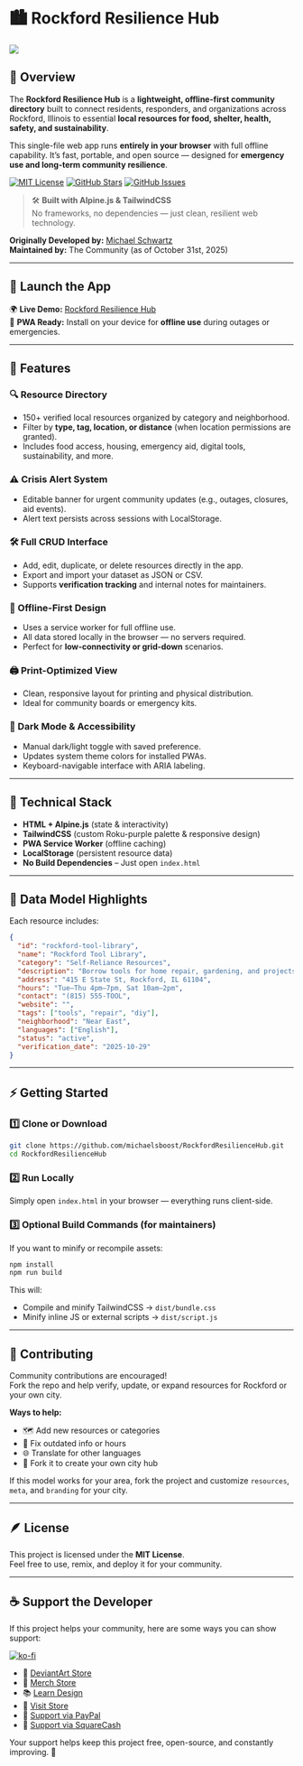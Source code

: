 # 🏙️ Rockford Resilience Hub

![](https://raw.githubusercontent.com/michaelsboost/RockfordResilienceHub/main/screenshot.jpeg)

## 🌟 Overview
The **Rockford Resilience Hub** is a **lightweight, offline-first community directory** built to connect residents, responders, and organizations across Rockford, Illinois to essential **local resources for food, shelter, health, safety, and sustainability**.

This single-file web app runs **entirely in your browser** with full offline capability. It’s fast, portable, and open source — designed for **emergency use and long-term community resilience**.

[![MIT License](https://img.shields.io/github/license/michaelsboost/RockfordResilienceHub)](LICENSE) [![GitHub Stars](https://img.shields.io/github/stars/michaelsboost/RockfordResilienceHub)](https://github.com/michaelsboost/RockfordResilienceHub/stargazers) [![GitHub Issues](https://img.shields.io/github/issues/michaelsboost/RockfordResilienceHub)](https://github.com/michaelsboost/RockfordResilienceHub/issues)

> 🛠️ **Built with Alpine.js & TailwindCSS**  
> No frameworks, no dependencies — just clean, resilient web technology.

**Originally Developed by:** [Michael Schwartz](https://michaelsboost.com/)  
**Maintained by:** The Community (as of October 31st, 2025)

---

## 🚀 Launch the App
🌍 **Live Demo:** [Rockford Resilience Hub](https://michaelsboost.com/RockfordResilienceHub/)  
📱 **PWA Ready:** Install on your device for **offline use** during outages or emergencies.

---

## 🧩 Features

### 🔍 Resource Directory
- 150+ verified local resources organized by category and neighborhood.  
- Filter by **type, tag, location, or distance** (when location permissions are granted).  
- Includes food access, housing, emergency aid, digital tools, sustainability, and more.

### ⚠️ Crisis Alert System
- Editable banner for urgent community updates (e.g., outages, closures, aid events).  
- Alert text persists across sessions with LocalStorage.

### 🛠️ Full CRUD Interface
- Add, edit, duplicate, or delete resources directly in the app.  
- Export and import your dataset as JSON or CSV.  
- Supports **verification tracking** and internal notes for maintainers.

### 📡 Offline-First Design
- Uses a service worker for full offline use.  
- All data stored locally in the browser — no servers required.  
- Perfect for **low-connectivity or grid-down** scenarios.

### 🖨️ Print-Optimized View
- Clean, responsive layout for printing and physical distribution.  
- Ideal for community boards or emergency kits.

### 🌙 Dark Mode & Accessibility
- Manual dark/light toggle with saved preference.  
- Updates system theme colors for installed PWAs.  
- Keyboard-navigable interface with ARIA labeling.

---

## 🧰 Technical Stack
- **HTML + Alpine.js** (state & interactivity)
- **TailwindCSS** (custom Roku-purple palette & responsive design)
- **PWA Service Worker** (offline caching)
- **LocalStorage** (persistent resource data)
- **No Build Dependencies** – Just open `index.html`

---

## 🧠 Data Model Highlights
Each resource includes:
```json
{
  "id": "rockford-tool-library",
  "name": "Rockford Tool Library",
  "category": "Self-Reliance Resources",
  "description": "Borrow tools for home repair, gardening, and projects.",
  "address": "415 E State St, Rockford, IL 61104",
  "hours": "Tue–Thu 4pm–7pm, Sat 10am–2pm",
  "contact": "(815) 555-TOOL",
  "website": "",
  "tags": ["tools", "repair", "diy"],
  "neighborhood": "Near East",
  "languages": ["English"],
  "status": "active",
  "verification_date": "2025-10-29"
}
```

---

## ⚡ Getting Started

### 1️⃣ Clone or Download
```bash
git clone https://github.com/michaelsboost/RockfordResilienceHub.git
cd RockfordResilienceHub
```

### 2️⃣ Run Locally
Simply open `index.html` in your browser — everything runs client-side.

### 3️⃣ Optional Build Commands (for maintainers)
If you want to minify or recompile assets:
```bash
npm install
npm run build
```
This will:
- Compile and minify TailwindCSS → `dist/bundle.css`
- Minify inline JS or external scripts → `dist/script.js`

---

## 🤝 Contributing
Community contributions are encouraged!  
Fork the repo and help verify, update, or expand resources for Rockford or your own city.

**Ways to help:**
- 🗺️ Add new resources or categories  
- 🔧 Fix outdated info or hours  
- 🌐 Translate for other languages  
- 🧭 Fork it to create your own city hub  

If this model works for your area, fork the project and customize `resources`, `meta`, and `branding` for your city.

---

## 🪶 License
This project is licensed under the **MIT License**.  
Feel free to use, remix, and deploy it for your community.

---

## ☕ Support the Developer
If this project helps your community, here are some ways you can show support:

[![ko-fi](https://storage.ko-fi.com/cdn/useruploads/d666bcdd-8d38-47d4-b78b-018d4b726d48.png)](https://ko-fi.com/michaelsboost)

* 🎨 [DeviantArt Store](https://deviantart.com/michaelsboost/prints)  
* 👕 [Merch Store](https://michaelsboost.com/gear)  
* 📚 [Learn Design](https://michaelsboost.com/graphicdesign)  
* 🛒 [Visit Store](https://michaelsboost.com/store)  
* 💙 [Support via PayPal](https://michaelsboost.com/donate)  
* 💸 [Support via SquareCash](https://cash.me/$michaelsboost)

Your support helps keep this project free, open-source, and constantly improving. 🚀